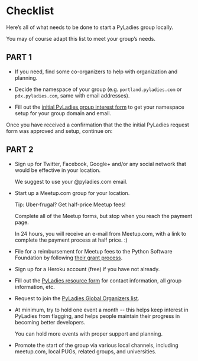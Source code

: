 # Checklist


Here’s all of what needs to be done to start a PyLadies group locally. 


You may of course adapt this list to meet your group’s needs.


## PART 1


- If you need, find some co-organizers to help with organization and planning.  


- Decide the namespace of your group (e.g. `portland.pyladies.com` or `pdx.pyladies.com`, same with email addresses).


- Fill out the [initial PyLadies group interest form](https://docs.google.com/forms/d/18GjETzcU1KeqdrOMASeyCCNyl_wvWKpunUauLt6opS8/viewform) to get your namespace setup for your group domain and email.


Once you have received a confirmation that the the initial PyLadies request form was approved and setup, continue on:


## PART 2


- Sign up for Twitter, Facebook, Google+ and/or any social network that would be effective in your location. 


    We suggest to use your @pyladies.com email.


- Start up a Meetup.com group for your location. 


    Tip: Uber-frugal? Get half-price Meetup fees! 


    Complete all of the Meetup forms, but stop when you reach the payment page. 
    
    
    In 24 hours, you will receive an e-mail from Meetup.com, with a link to complete the payment process at half price. :)


- File for a reimbursement for Meetup fees to the Python Software Foundation by following [their grant process](https://www.python.org/psf/grants).


- Sign up for a Heroku account (free) if you have not already.


- Fill out the [PyLadies resource form](https://docs.google.com/forms/d/1f1jCD_XOf-06ifZkuSvAdCG9_Me0FnDWNxLQZY-JktU/viewform) for contact information, all group information, etc.


- Request to join the [PyLadies Global Organizers list](https://groups.google.com/d/forum/pyladies-group-organizers).


- At minimum, try to hold one event a month -- this helps keep interest in PyLadies from flagging, and helps people maintain their progress in becoming better developers. 
    
    
    You can hold more events with proper support and planning.


- Promote the start of the group via various local channels, including meetup.com, local PUGs, related groups, and universities.

